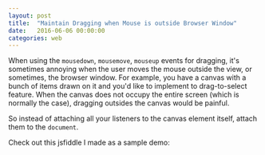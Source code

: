 ```yaml
---
layout: post
title:  "Maintain Dragging when Mouse is outside Browser Window"
date:   2016-06-06 00:00:00
categories: web
---
```


When using the `mousedown`, `mousemove`, `mouseup` events for dragging, it's sometimes annoying when the user moves the mouse outside the view, or sometimes, the browser window. For example, you have a canvas with a bunch of items drawn on it and you'd like to implement to drag-to-select feature. When the canvas does not occupy the entire screen (which is normally the case), dragging outsides the canvas would be painful.

So instead of attaching all your listeners to the canvas element itself, attach them to the `document`.

Check out this jsfiddle I made as a sample demo:

<script async src="//jsfiddle.net/yq0wq2n0/3/embed/"></script>
